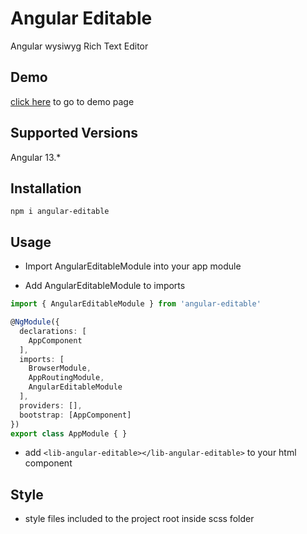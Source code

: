 # Angular Editable

Angular wysiwyg Rich Text Editor

## Demo 

[click here](https://obadasaada.github.io/angular-editable/) to go to demo page


## Supported Versions

Angular 13.*

## Installation

`npm i angular-editable`

## Usage

* Import AngularEditableModule into your app module

* Add AngularEditableModule to imports

``` ts
import { AngularEditableModule } from 'angular-editable'

@NgModule({
  declarations: [
    AppComponent
  ],
  imports: [
    BrowserModule,
    AppRoutingModule,
    AngularEditableModule
  ],
  providers: [],
  bootstrap: [AppComponent]
})
export class AppModule { }
```

* add `<lib-angular-editable></lib-angular-editable>` to your html component

## Style

* style files included to the project root inside scss folder
